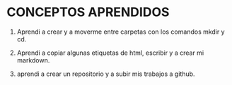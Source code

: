 # CONCEPTOS APRENDIDOS
1. Aprendi a crear y a moverme entre carpetas con los comandos mkdir y cd.

2. Aprendi a copiar algunas etiquetas de html, escribir y a crear mi markdown.

3. aprendi a crear un repositorio y a subir mis trabajos a github. 
